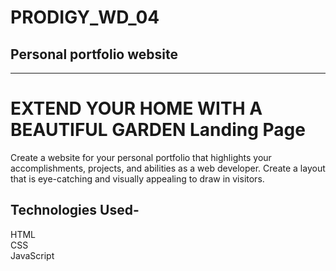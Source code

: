 # PRODIGY_WD_04
## Personal portfolio website
---
# EXTEND YOUR HOME WITH A BEAUTIFUL GARDEN Landing Page
<p>Create a website for your personal portfolio that highlights your accomplishments, projects, and abilities as a web developer. Create a layout that is eye-catching and visually appealing to draw in visitors.</p>

<h2> Technologies Used- </h2>
HTML
<br>
CSS
<br>
JavaScript

